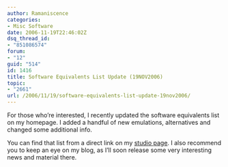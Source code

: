 ```yaml
---
author: Ramaniscence
categories:
- Misc Software
date: 2006-11-19T22:46:02Z
dsq_thread_id:
- "851086574"
forum:
- "12"
guid: "514"
id: 1416
title: Software Equivalents List Update (19NOV2006)
topic:
- "2661"
url: /2006/11/19/software-equivalents-list-update-19nov2006/
---
```


For those who&#8217;re interested, I recently updated the software equivalents list on my homepage. I added a handful of new emulations, alternatives and changed some additional info.

You can find that list from a direct link on my <a target="_blank" href="http://www.studio-compyfox.de">studio page</a>. I also recommend you to keep an eye on my blog, as I&#8217;ll soon release some very interesting news and material there.